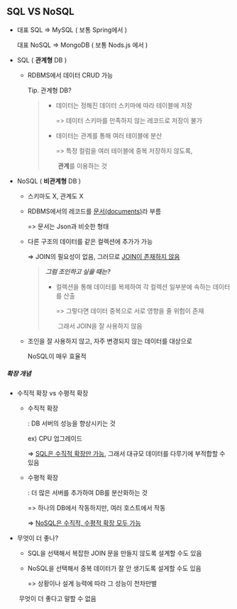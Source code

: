 ## SQL VS NoSQL



- 대표 SQL => MySQL ( 보통 Spring에서 )

  대표 NoSQL => MongoDB ( 보통 Nods.js 에서 )



- SQL ( **관계형** DB )

  - RDBMS에서 데이터 CRUD 가능

    Tip. 관계형 DB?

    > - 데이터는 정해진 데이터 스키마에 따라 테이블에 저장
    >
    >   => 데이터 스키마를 만족하지 않는 레코드로 저장이 불가
    >
    > - 데이터는 관계를 통해 여러 테이블에 분산
    >
    >   => 특정 컬럼을 여러 테이블에 중복 저장하지 않도록,
    >
    >   ​      **관계**를 이용하는 것



- NoSQL ( **비관계형** DB )

  - 스키마도 X, 관계도 X

  - RDBMS에서의 레코드를 <u>문서(documents)</u>라 부름

    => 문서는 Json과 비슷한 형태

  - 다른 구조의 데이터를 같은 컬렉션에 추가가 가능

    => JOIN의 필요성이 없음, 그러므로 <u>JOIN이 존재하지 않음</u>

    > ***그럼 조인하고 싶을 때는?***
    >
    > - 컬렉션을 통해 데이터를 복제하여 각 컬렉션 일부분에 속하는 데이터를 산출
    >
    >   => 그렇다면 데이터 중복으로 서로 영향을 줄 위험이 존재
    >
    >   ​      그래서 JOIN을 잘 사용하지 않음

  - 조인을 잘 사용하지 않고, 자주 변경되지 않는 데이터를 대상으로

    NoSQL이 매우 효율적



##### 확장 개념



- 수직적 확장 vs 수평적 확장

  - 수직적 확장 

    : DB 서버의 성능을 향상시키는 것

      ex) CPU 업그레이드

    => <u>SQL은 수직적 확장만 가능</u>, 그래서 대규모 데이터를 다루기에 부적합할 수 있음

  - 수평적 확장

    : 더 많은 서버를 추가하여 DB를 분산화하는 것

      => 하나의 DB에서 작동하지만, 여러 호스트에서 작동

    => <u>NoSQL은 수직적, 수평적 확장 모두 가능</u>



- 무엇이 더 좋나?

  - SQL을 선택해서 복잡한 JOIN 문을 만들지 않도록 설계할 수도 있음
  - NoSQL을 선택해서 중복 데이터가 잘 안 생기도록 설게할 수도 있음

    => 상황이나 설계 능력에 따라 그 성능이 천차만별

  ​        무엇이 더 좋다고 말할 수 없음

